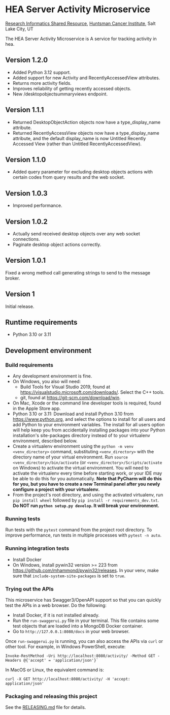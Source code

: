 # HEA Server Activity Microservice
[Research Informatics Shared Resource](https://risr.hci.utah.edu), [Huntsman Cancer Institute](https://hci.utah.edu),
Salt Lake City, UT

The HEA Server Activity Microservice is A service for tracking activity in hea.

## Version 1.2.0
* Added Python 3.12 support.
* Added support for new Activity and RecentlyAccessedView attributes.
* Returns more activity fields.
* Improves reliability of getting recently accessed objects.
* New /desktopobjectsummaryviews endpoint.

## Version 1.1.1
* Returned DesktopObjectAction objects now have a type_display_name attribute.
* Returned RecentlyAccessView objects now have a type_display_name attribute, and the default display_name is now
  Untitled Recently Accessed View (rather than Untitled RecentlyAccessedView).

## Version 1.1.0
* Added query parameter for excluding desktop objects actions with certain codes from query results and the web socket.

## Version 1.0.3
* Improved performance.

## Version 1.0.2
* Actually send received desktop objects over any web socket connections.
* Paginate desktop object actions correctly.

## Version 1.0.1
Fixed a wrong method call generating strings to send to the message broker.

## Version 1
Initial release.

## Runtime requirements
* Python 3.10 or 3.11

## Development environment

### Build requirements
* Any development environment is fine.
* On Windows, you also will need:
    * Build Tools for Visual Studio 2019, found at https://visualstudio.microsoft.com/downloads/. Select the C++ tools.
    * git, found at https://git-scm.com/download/win.
* On Mac, Xcode or the command line developer tools is required, found in the Apple Store app.
* Python 3.10 or 3.11: Download and install Python 3.10 from https://www.python.org, and select the options to install
for all users and add Python to your environment variables. The install for all users option will help keep you from
accidentally installing packages into your Python installation's site-packages directory instead of to your virtualenv
environment, described below.
* Create a virtualenv environment using the `python -m venv <venv_directory>` command, substituting `<venv_directory>`
with the directory name of your virtual environment. Run `source <venv_directory>/bin/activate` (or `<venv_directory>/Scripts/activate` on Windows) to activate the virtual
environment. You will need to activate the virtualenv every time before starting work, or your IDE may be able to do
this for you automatically. **Note that PyCharm will do this for you, but you have to create a new Terminal panel
after you newly configure a project with your virtualenv.**
* From the project's root directory, and using the activated virtualenv, run `pip install wheel` followed by
  `pip install -r requirements_dev.txt`. **Do NOT run `python setup.py develop`. It will break your environment.**

### Running tests
Run tests with the `pytest` command from the project root directory. To improve performance, run tests in multiple
processes with `pytest -n auto`.

### Running integration tests
* Install Docker
* On Windows, install pywin32 version >= 223 from https://github.com/mhammond/pywin32/releases. In your venv, make sure that
`include-system-site-packages` is set to `true`.

### Trying out the APIs
This microservice has Swagger3/OpenAPI support so that you can quickly test the APIs in a web browser. Do the following:
* Install Docker, if it is not installed already.
* Run the `run-swaggerui.py` file in your terminal. This file contains some test objects that are loaded into a MongoDB
  Docker container.
* Go to `http://127.0.0.1:8080/docs` in your web browser.

Once `run-swaggerui.py` is running, you can also access the APIs via `curl` or other tool. For example, in Windows
PowerShell, execute:
```
Invoke-RestMethod -Uri http://localhost:8080/activity/ -Method GET -Headers @{'accept' = 'application/json'}`
```
In MacOS or Linux, the equivalent command is:
```
curl -X GET http://localhost:8080/activity/ -H 'accept: application/json'
```

### Packaging and releasing this project
See the [RELEASING.md](RELEASING.md) file for details.
